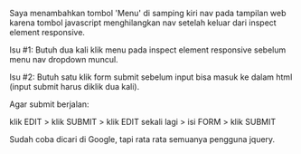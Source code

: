 Saya menambahkan tombol 'Menu' di samping kiri nav pada tampilan web karena tombol javascript menghilangkan nav setelah keluar dari inspect element responsive.

Isu #1: Butuh dua kali klik menu pada inspect element responsive sebelum menu nav dropdown muncul.

Isu #2: Butuh satu klik form submit sebelum input bisa masuk ke dalam html (input submit harus diklik dua kali).

Agar submit berjalan:

klik EDIT > klik SUBMIT > klik EDIT sekali lagi > isi FORM > klik SUBMIT

Sudah coba dicari di Google, tapi rata rata semuanya pengguna jquery.